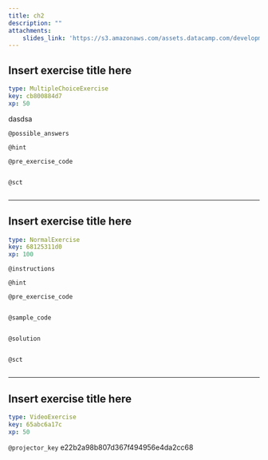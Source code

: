 ```yaml
---
title: ch2
description: ""
attachments:
    slides_link: 'https://s3.amazonaws.com/assets.datacamp.com/development/course_4277/slides/chapter2.pdf'
---
```


## Insert exercise title here

```yaml
type: MultipleChoiceExercise
key: cb800884d7
xp: 50
```

dasdsa

`@possible_answers`


`@hint`


`@pre_exercise_code`
```{python}

```

`@sct`
```{python}

```

---

## Insert exercise title here

```yaml
type: NormalExercise
key: 68125311d0
xp: 100
```



`@instructions`


`@hint`


`@pre_exercise_code`
```{python}

```

`@sample_code`
```{python}

```

`@solution`
```{python}

```

`@sct`
```{python}

```

---

## Insert exercise title here

```yaml
type: VideoExercise
key: 65abc6a17c
xp: 50
```

`@projector_key`
e22b2a98b807d367f494956e4da2cc68
